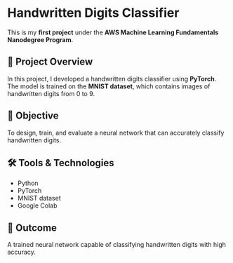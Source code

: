 # Handwritten Digits Classifier

This is my **first project** under the **AWS Machine Learning Fundamentals Nanodegree Program**.

## 📌 Project Overview

In this project, I developed a handwritten digits classifier using **PyTorch**. The model is trained on the **MNIST dataset**, which contains images of handwritten digits from 0 to 9.

## 🎯 Objective

To design, train, and evaluate a neural network that can accurately classify handwritten digits.

## 🛠 Tools & Technologies

- Python
- PyTorch
- MNIST dataset
- Google Colab

## 🚀 Outcome

A trained neural network capable of classifying handwritten digits with high accuracy.

